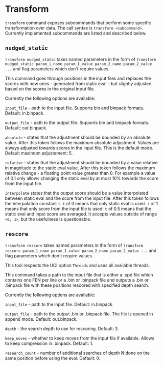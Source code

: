 # Transform

`transform` command exposes subcommands that perform some specific transformation over data. The call syntax is `transform <subcommand>`. Currently implemented subcommands are listed and described below.

## `nudged_static`

`transform nudged_static` takes named parameters in the form of `transform nudged_static param_1_name param_1_value param_2_name param_2_value ...` and flag parameters which don't require values.

This command goes through positions in the input files and replaces the scores with new ones - generated from static eval - but slightly adjusted based on the scores in the original input file.

Currently the following options are available:

`input_file` - path to the input file. Supports bin and binpack formats. Default: in.binpack.

`output_file` - path to the output file. Supports bin and binpack formats. Default: out.binpack.

`absolute` - states that the adjustment should be bounded by an absolute value. After this token follows the maximum absolute adjustment. Values are always adjusted towards scores in the input file. This is the default mode. Default maximum adjustement: 5.

`relative` - states that the adjustment should be bounded by a value relative in magnitude to the static eval value. After this token follows the maximum relative change - a floating point value greater than 0. For example a value of 0.1 only allows changing the static eval by at most 10% towards the score from the input file.

`interpolate` states that the output score should be a value interpolated between static eval and the score from the input file. After this token follows the interpolation constant `t`. `t` of 0 means that only static eval is used. `t` of 1 means that only score from the input file is used. `t` of 0.5 means that the static eval and input score are averaged. It accepts values outside of range `<0, 1>`, but the usefulness is questionable.

## `rescore`

`transform rescore` takes named parameters in the form of `transform rescore param_1_name param_1_value param_2_name param_2_value ...` and flag parameters which don't require values.

This tool respects the UCI option `Threads` and uses all available threads.

This command takes a path to the input file that is either a .epd file which contains one FEN per line or a .bin or .binpack file and outputs a .bin or .binpack file with these positions rescored with specified depth search.

Currently the following options are available:

`input_file` - path to the input file. Default: in.binpack.

`output_file` - path to the output .bin or .binpack file. The file is opened in append mode. Default: out.binpack.

`depth` - the search depth to use for rescoring. Default: 3.

`keep_moves` - whether to keep moves from the input file if available. Allows to keep compression in .binpack. Default: 1.

`research_count` - number of additional searches of depth N done on the same position before using the eval. Default: 0.

